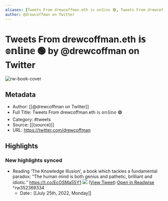 ```yaml
---
aliases: [Tweets From drewcoffman.eth 𝕚𝕤 𝕠𝕟𝕝𝕚𝕟𝕖 🟢, Tweets From drewcoffman.eth 𝕚𝕤 𝕠𝕟𝕝𝕚𝕟𝕖 🟢]
author: @drewcoffman on Twitter
---
```

# Tweets From drewcoffman.eth 𝕚𝕤 𝕠𝕟𝕝𝕚𝕟𝕖 🟢 by @drewcoffman on Twitter

![rw-book-cover](https://pbs.twimg.com/profile_images/1532905671296966657/2lHnWWZo.jpg)

## Metadata
- Author: [[@drewcoffman on Twitter]]
- Full Title: Tweets From drewcoffman.eth 𝕚𝕤 𝕠𝕟𝕝𝕚𝕟𝕖 🟢
- Category: #tweets
- Source: [[{source}]]
- URL: https://twitter.com/drewcoffman

## Highlights
### New highlights synced
- Reading ‘The Knowledge Illusion’, a book which tackles a fundamental paradox: 
  “The human mind is both genius and pathetic, brilliant and idiotic.” https://t.co/EcOSMa55Y1
  ![](https://pbs.twimg.com/media/Er9eFivVoAAoeq7.jpg) ([View Tweet](https://twitter.com/drewcoffman/status/1350901865790070784)) [Open in Readwise](https://readwise.io/open/352369334) ^rw352369334
    - Date:: [[July 25th, 2022, Monday]]
